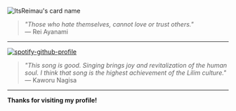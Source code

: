 ![ItsReimau's card name](https://cardivo.vercel.app/api?name=ItsReimau&description=Hello!%20My%20name%20is%20Muhamad%20Ikbal%20Maulana,%20and%20my%20username%20is%20ItsReimau.%20An%20enthusiast%20of%20Evangelion%20and%20programming.&image=https://avatars.githubusercontent.com/u/90613431?v=4&backgroundColor=%23ecf0f1&instagram=itsreimau&linkedin=in/ikbal-maulana-9078352a7&github=itsreimau&twitter=@itsreimau&pattern=rain&colorPattern=%23eaeaea)

> *"Those who hate themselves, cannot love or trust others."*  
> — Rei Ayanami

---

[![spotify-github-profile](https://spotify-github-profile.kittinanx.com/api/view?uid=31253dtz6tzyra5ewpcgpipeuefy&cover_image=true&theme=novatorem&show_offline=false&background_color=121212&interchange=false&bar_color=53b14f&bar_color_cover=true)](https://github.com/kittinan/spotify-github-profile)

> *"This song is good. Singing brings joy and revitalization of the human soul. I think that song is the highest achievement of the Lilim culture."*  
> — Kaworu Nagisa

---

**Thanks for visiting my profile!**
